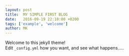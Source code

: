 ```yaml
---
layout: post
title:  MY SIMPLE FIRST BLOG
date:   2016-09-19 22:10:00 +0200
tags: ['example', 'welcome']
author: MK
---
```


Welcome to this jekyll theme!  
Edit `_config.yml` how you want, and see what happens.....
